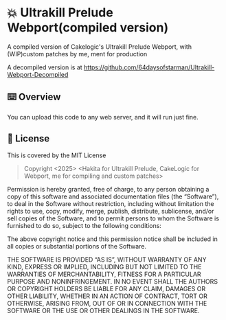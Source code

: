 # 💥 Ultrakill Prelude Webport(compiled version)

A compiled version of Cakelogic's Ultrakill Prelude Webport, with (WIP)custom patches by me, ment for production

A decompiled version is at https://github.com/64daysofstarman/Ultrakill-Webport-Decompiled


## ⌨️ Overview

You can upload this code to any web server, and it will run just fine. 


## 📜 License
This is covered by the MIT License

>Copyright <2025> <Hakita for Ultrakill Prelude, CakeLogic for Webport, me for compiling and custom patches>

Permission is hereby granted, free of charge, to any person obtaining a copy of this software and associated documentation files (the “Software”), to deal in the Software without restriction, including without limitation the rights to use, copy, modify, merge, publish, distribute, sublicense, and/or sell copies of the Software, and to permit persons to whom the Software is furnished to do so, subject to the following conditions:

The above copyright notice and this permission notice shall be included in all copies or substantial portions of the Software.

THE SOFTWARE IS PROVIDED “AS IS”, WITHOUT WARRANTY OF ANY KIND, EXPRESS OR IMPLIED, INCLUDING BUT NOT LIMITED TO THE WARRANTIES OF MERCHANTABILITY, FITNESS FOR A PARTICULAR PURPOSE AND NONINFRINGEMENT. IN NO EVENT SHALL THE AUTHORS OR COPYRIGHT HOLDERS BE LIABLE FOR ANY CLAIM, DAMAGES OR OTHER LIABILITY, WHETHER IN AN ACTION OF CONTRACT, TORT OR OTHERWISE, ARISING FROM, OUT OF OR IN CONNECTION WITH THE SOFTWARE OR THE USE OR OTHER DEALINGS IN THE SOFTWARE.





